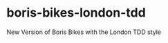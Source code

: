 boris-bikes-london-tdd
======================

New Version of Boris Bikes with the London TDD style
